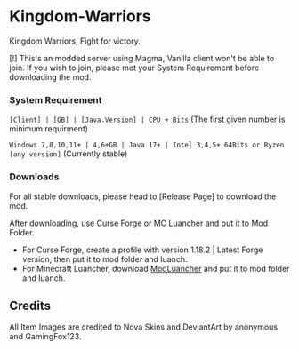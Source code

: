 # Kingdom-Warriors
Kingdom Warriors, Fight for victory.

[!] This's an modded server using Magma, Vanilla client won't be able to join. If you wish to join, please met your System Requirement before downloading the mod.

### System Requirement
`[Client] | [GB] | [Java.Version] | CPU + Bits` (The first given number is minimum requirment)

`Windows 7,8,10,11+ | 4,6+GB | Java 17+ | Intel 3,4,5+ 64Bits or Ryzen [any version]` (Currently stable)

### Downloads
For all stable downloads, please head to [Release Page] to download the mod.

After downloading, use Curse Forge or MC Luancher and put it to Mod Folder.
* For Curse Forge, create a profile with version 1.18.2 | Latest Forge version, then put it to mod folder and luanch.
* For Minecraft Luancher, download [ModLuancher](https://files.minecraftforge.net/cpw/mods/modlauncher/index.html) and put it to mod folder and luanch.

## Credits
All Item Images are credited to Nova Skins and DeviantArt by anonymous and GamingFox123.
